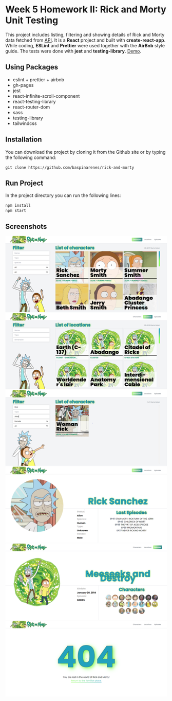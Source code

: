 # Week 5 Homework II: Rick and Morty Unit Testing

This project includes listing, filtering and showing details of Rick and Morty data fetched from [API](https://rickandmortyapi.com/). It is a **React** project and built with **create-react-app**. While coding, **ESLint** and **Prettier** were used together with the **AirBnb** style guide. The tests were done with **jest** and **testing-library**. [Demo](https://enesbaspinar.me/rick-and-morty).

## Using Packages

- eslint + prettier + airbnb
- gh-pages
- jest
- react-infinite-scroll-component
- react-testing-library
- react-router-dom
- sass
- testing-library
- tailwindcss

## Installation

You can download the project by cloning it from the Github site or by typing the following command:

```console
git clone https://github.com/baspinarenes/rick-and-morty
```

## Run Project

In the project directory you can run the following lines:

```console
npm install
npm start
```

## Screenshots

![](./readme/characters.png)
![](./readme/locations.png)
![](./readme/characters-filtered.png)
![](./readme/character.png)
![](./readme/episode.png)
![](./readme/not-found.png)
